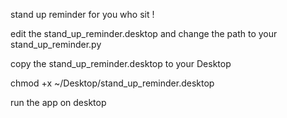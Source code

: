 stand up reminder for you who sit !

edit the stand_up_reminder.desktop and change the path to your stand_up_reminder.py

copy the stand_up_reminder.desktop to your Desktop

chmod +x ~/Desktop/stand_up_reminder.desktop

run the app on desktop
